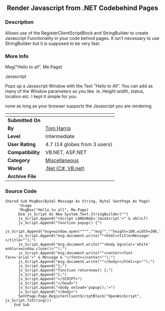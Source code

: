 ﻿<div align="center">

## Render Javascript from \.NET Codebehind Pages


</div>

### Description

Allows use of the RegisterClientScriptBlock and StringBuilder to create Javascript Functionality in your code behind pages. It isn't necessary to use StringBuilder but it is supposed to be very fast.
 
### More Info
 
Msg("Hello to all", Me.Page)

Javascript

Pops up a Javascript Window with the Text "Hello to All". You can add as many of the Window parameters as you like. ie..Height width, status, location etc. I kept it simple for you.

none as long as your browser supports the Javascript you are rendering


<span>             |<span>
---                |---
**Submitted On**   |
**By**             |[Tom Harris](https://github.com/Planet-Source-Code/PSCIndex/blob/master/ByAuthor/tom-harris.md)
**Level**          |Intermediate
**User Rating**    |4.7 (14 globes from 3 users)
**Compatibility**  |VB\.NET, ASP\.NET
**Category**       |[Miscellaneous](https://github.com/Planet-Source-Code/PSCIndex/blob/master/ByCategory/miscellaneous__10-1.md)
**World**          |[\.Net \(C\#, VB\.net\)](https://github.com/Planet-Source-Code/PSCIndex/blob/master/ByWorld/net-c-vb-net.md)
**Archive File**   |[](https://github.com/Planet-Source-Code/tom-harris-render-javascript-from-net-codebehind-pages__10-112/archive/master.zip)





### Source Code

```
Shared Sub MsgBox(ByVal Message As String, ByVal SentPage As Page)
      'Usage
      'MsgBox("Hello to all", Me.Page)
      Dim js_Script As New System.Text.StringBuilder("")
      js_Script.Append("<Script LANGUAGE='JavaScript'>" & vbCrLf)
      js_Script.Append("function popup() {")
      js_Script.Append("msg=window.open("""",""msg"",""height=100,width=200,left=80,top=80"");")
      js_Script.Append("msg.document.write(""<html><title>Message!</title>"");")
      js_Script.Append("msg.document.write(""<body bgcolor='white' onblur=window.close()>"");")
      js_Script.Append("msg.document.write(""<center><font face='arial'>" & Message & "</font></center>"");")
      js_Script.Append("msg.document.write(""</body></html><p>"");")
      js_Script.Append("};")
      js_Script.Append("function returnnow() {;")
      js_Script.Append("};")
      js_Script.Append("</SCRIPT>")
      js_Script.Append("</head>")
      js_Script.Append("<body onload='popup();'>")
      js_Script.Append("</body>")
      SentPage.Page.RegisterClientScriptBlock("OpenWinScript", js_Script.ToString())
    End Sub
```

